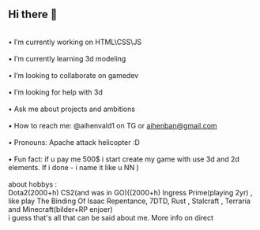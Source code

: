 ## Hi there 👋


 <br>• I’m currently working on HTML\CSS\JS</br>
 <br>• I’m currently learning 3d modeling</br>
 <br>• I’m looking to collaborate on gamedev</br>
 <br>• I’m looking for help with 3d</br>
 <br>• Ask me about projects and ambitions</br>
 <br>• How to reach me: @aihenvald1 on TG or aihenban@gmail.com</br>
 <br>• Pronouns: Apache attaсk helicopter :D</br>
 <br>• Fun fact: if u pay me 500$ i start create my game with use 3d and 2d elements. If i done - i name it like u NN )</br>
 <br>about hobbys :</br> Dota2(2000+h) CS2(and was in GO)((2000+h) Ingress Prime(playing 2yr) , like play The Binding Of Isaac Repentance, 7DTD, Rust , Stalcraft , Terraria and Minecraft(bilder+RP enjoer)
<br>i guess that's all that can be said about me. More info on direct</br>

